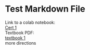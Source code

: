 # Test Markdown File
Link to a colab notebook:<br>
[Cert 1](https://colab.research.google.com/drive/1jT7atuRCOnkdPyDmlgKVJqxouDSx7Ioh?usp=sharing)<br>
Textbook PDF:<br>
[textbook 1](/Algebra-with-Python/Bus-Math-text-Olivier.pdf)<br>
more directions

